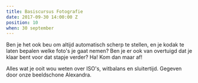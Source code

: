 ```yaml
---
title: Basiscursus Fotografie
date: 2017-09-30 14:00:00 Z
position: 10
when: 30 september
---
```


Ben je het ook beu om altijd automatisch scherp te stellen, en je kodak te laten bepalen welke foto's je gaat nemen? Ben je er ook van overtuigd dat je klaar bent voor dat stapje verder?
Ha! Kom dan maar af!

Alles wat je ooit wou weten over ISO's, witbalans en sluitertijd. 
Gegeven door onze beeldschone Alexandra.




